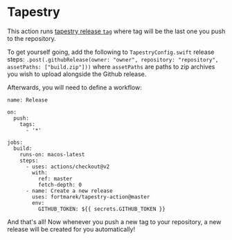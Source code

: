 # Tapestry

This action runs [tapestry release `tag`](https://github.com/ackeecz/tapestry) where tag will be the last one you push to the repository.

To get yourself going, add the following to `TapestryConfig.swift` release steps:
`.post(.githubRelease(owner: "owner", repository: "repository", assetPaths: ["build.zip"]))`
where `assetPaths` are paths to zip archives you wish to upload alongside the Github release.

Afterwards, you will need to define a workflow:

```
name: Release

on:
  push:
    tags:
      - '*'

jobs:
  build:
    runs-on: macos-latest
    steps:
      - uses: actions/checkout@v2
        with:
          ref: master
          fetch-depth: 0
      - name: Create a new release
        uses: fortmarek/tapestry-action@master
        env:
          GITHUB_TOKEN: ${{ secrets.GITHUB_TOKEN }}
```

And that's all! Now whenever you push a new tag to your repository, a new release will be created for you automatically!